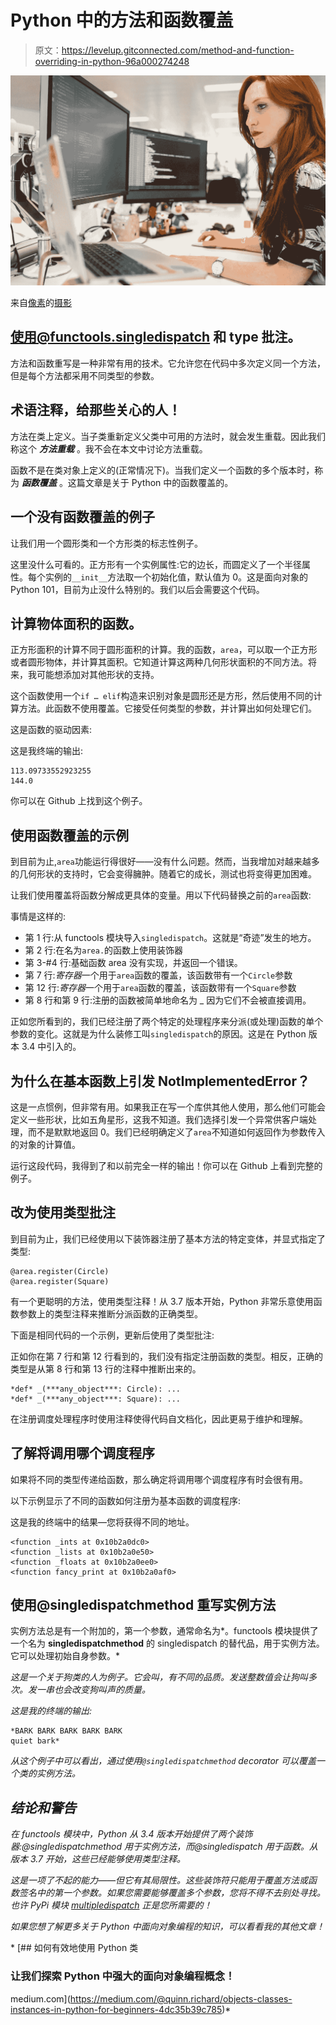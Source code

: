 # Python 中的方法和函数覆盖

> 原文：<https://levelup.gitconnected.com/method-and-function-overriding-in-python-96a000274248>

![](img/031a625671bf2182913ac42091f4053d.png)

来自[像素](https://www.pexels.com/photo/woman-coding-on-computer-3861958/?utm_content=attributionCopyText&utm_medium=referral&utm_source=pexels)的[摄影](https://www.pexels.com/@thisisengineering?utm_content=attributionCopyText&utm_medium=referral&utm_source=pexels)

## 使用@functools.singledispatch 和 type 批注。

方法和函数重写是一种非常有用的技术。它允许您在代码中多次定义同一个方法，但是每个方法都采用不同类型的参数。

## 术语注释，给那些关心的人！

方法在类上定义。当子类重新定义父类中可用的方法时，就会发生重载。因此我们称这个 ***方法重载*** 。我不会在本文中讨论方法重载。

函数不是在类对象上定义的(正常情况下)。当我们定义一个函数的多个版本时，称为 ***函数覆盖*** 。这篇文章是关于 Python 中的函数覆盖的。

## 一个没有函数覆盖的例子

让我们用一个圆形类和一个方形类的标志性例子。

这里没什么可看的。正方形有一个实例属性:它的边长，而圆定义了一个半径属性。每个实例的`__init__`方法取一个初始化值，默认值为 0。这是面向对象的 Python 101，目前为止没什么特别的。我们以后会需要这个代码。

## **计算物体面积的函数。**

正方形面积的计算不同于圆形面积的计算。我的函数，`area`，可以取一个正方形或者圆形物体，并计算其面积。它知道计算这两种几何形状面积的不同方法。将来，我可能想添加对其他形状的支持。

这个函数使用一个`if … elif`构造来识别对象是圆形还是方形，然后使用不同的计算方法。此函数不使用覆盖。它接受任何类型的参数，并计算出如何处理它们。

这是函数的驱动因素:

这是我终端的输出:

```
113.09733552923255
144.0
```

你可以在 Github 上找到这个例子。

## 使用函数覆盖的示例

到目前为止,`area`功能运行得很好——没有什么问题。然而，当我增加对越来越多的几何形状的支持时，它会变得臃肿。随着它的成长，测试也将变得更加困难。

让我们使用覆盖将函数分解成更具体的变量。用以下代码替换之前的`area`函数:

事情是这样的:

*   第 1 行:从 functools 模块导入`singledispatch`。这就是“奇迹”发生的地方。
*   第 2 行:在名为`area.`的函数上使用装饰器
*   第 3-#4 行:基础函数 area 没有实现，并返回一个错误。
*   第 7 行:*寄存器*一个用于`area`函数的覆盖，该函数带有一个`Circle`参数
*   第 12 行:*寄存器*一个用于`area`函数的覆盖，该函数带有一个`Square`参数
*   第 8 行和第 9 行:注册的函数被简单地命名为 _ 因为它们不会被直接调用。

正如您所看到的，我们已经注册了两个特定的处理程序来分派(或处理)函数的单个参数的变化。这就是为什么装修工叫`singledispatch`的原因。这是在 Python 版本 3.4 中引入的。

## **为什么在基本函数上引发 NotImplementedError？**

这是一点惯例，但非常有用。如果我正在写一个库供其他人使用，那么他们可能会定义一些形状，比如五角星形，这我不知道。我们选择引发一个异常供客户端处理，而不是默默地返回 0。我们已经明确定义了`area`不知道如何返回作为参数传入的对象的计算值。

运行这段代码，我得到了和以前完全一样的输出！你可以在 Github 上看到完整的例子。

## 改为使用类型批注

到目前为止，我们已经使用以下装饰器注册了基本方法的特定变体，并显式指定了类型:

```
@area.register(Circle)
@area.register(Square)
```

有一个更聪明的方法，使用类型注释！从 3.7 版本开始，Python 非常乐意使用函数参数上的类型注释来推断分派函数的正确类型。

下面是相同代码的一个示例，更新后使用了类型批注:

正如你在第 7 行和第 12 行看到的，我们没有指定注册函数的类型。相反，正确的类型是从第 8 行和第 13 行的注释中推断出来的。

```
*def* _(***any_object***: Circle): ...
*def* _(***any_object***: Square): ...
```

在注册调度处理程序时使用注释使得代码自文档化，因此更易于维护和理解。

## 了解将调用哪个调度程序

如果将不同的类型传递给函数，那么确定将调用哪个调度程序有时会很有用。

以下示例显示了不同的函数如何注册为基本函数的调度程序:

这是我的终端中的结果—您将获得不同的地址。

```
<function _ints at 0x10b2a0dc0>
<function _lists at 0x10b2a0e50>
<function _floats at 0x10b2a0ee0>
<function fancy_print at 0x10b2a0af0>
```

## 使用@singledispatchmethod 重写实例方法

实例方法总是有一个附加的，第一个参数，通常命名为*。functools 模块提供了一个名为 **singledispatchmethod** 的 singledispatch 的替代品，用于实例方法。它可以处理初始自身参数。*

*这是一个关于狗类的人为例子。它会叫，有不同的品质。发送整数值会让狗叫多次。发一串也会改变狗叫声的质量。*

*这是我的终端的输出:*

```
*BARK BARK BARK BARK BARK 
quiet bark*
```

*从这个例子中可以看出，通过使用`@singledispatchmethod` decorator 可以覆盖一个类的实例方法。*

## *结论和警告*

*在 functools 模块中，Python 从 3.4 版本开始提供了两个装饰器:@singledispatchmethod 用于实例方法，而@singledispatch 用于函数。从版本 3.7 开始，这些已经能够使用类型注释。*

*这是一项了不起的能力——但它有其局限性。这些装饰符只能用于覆盖方法或函数签名中的第一个参数。如果您需要能够覆盖多个参数，您将不得不去别处寻找。也许 PyPi 模块 [multipledispatch](https://pypi.org/project/multipledispatch/) 正是您所需要的！*

*如果您想了解更多关于 Python 中面向对象编程的知识，可以看看我的其他文章！*

*[](https://medium.com/@quinn.richard/objects-classes-instances-in-python-for-beginners-4dc35b39c785) [## 如何有效地使用 Python 类

### 让我们探索 Python 中强大的面向对象编程概念！

medium.com](https://medium.com/@quinn.richard/objects-classes-instances-in-python-for-beginners-4dc35b39c785)*